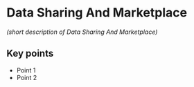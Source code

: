 # Data Sharing And Marketplace

*(short description of Data Sharing And Marketplace)*

## Key points
- Point 1
- Point 2
